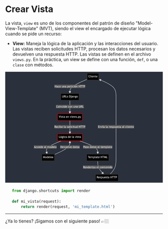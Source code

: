 # Crear Vista

La vista, `view` es uno de los componentes del patrón de diseño "Model-View-Template" (MVT), siendo el view el encargado de ejecutar lógica cuando se pide un recurso:

- **View:** Maneja la lógica de la aplicación y las interacciones del usuario. Las vistas reciben solicitudes HTTP, procesan los datos necesarios y devuelven una respuesta HTTP. Las vistas se definen en el archivo `views.py`. En la práctica, un view se define con una función, `def`, o una `clase` con métodos.

![Diagrama de MVT, view](img/request-response-django-view.png)


```python
   from django.shortcuts import render

   def mi_vista(request):
       return render(request, 'mi_template.html')
```

---

¿Ya lo tienes? ¡Sigamos con el siguiente paso! 👉🏼